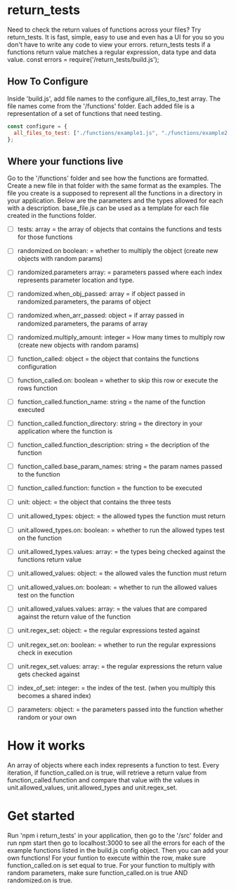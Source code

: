 # return_tests

Need to check the return values of functions across your files? Try return_tests. It is fast, simple, easy to use and even has a UI for you so you don't have to write any code to view your errors.
return_tests tests if a functions return value matches a regular expression, data type and data value. const errors = require('/return_tests/build.js');

## How To Configure

Inside 'build.js', add file names to the configure.all_files_to_test array. The file names come from the '/functions' folder. Each added file is a representation of a set of functions that need testing.

```js
const configure = {
  all_files_to_test: ["./functions/example1.js", "./functions/example2.js"],
};
```

## Where your functions live

Go to the '/functions' folder and see how the functions are formatted. Create a new file in that folder with the same format as the examples. The file you create is a supposed to represent all the functions in a directory in your application. Below are the parameters and the types allowed for each with a description. base_file.js can be used as a template for each file created in the functions folder.

- [ ] tests: array = the array of objects that contains the functions and tests for those functions

- [ ] randomized.on boolean: = whether to multiply the object (create new objects with random params)

- [ ] randomized.parameters array: = parameters passed where each index represents parameter location and type.

- [ ] randomized.when_obj_passed: array = if object passed in randomized.parameters, the params of object

- [ ] randomized.when_arr_passed: object = if array passed in randomized.parameters, the params of array

- [ ] randomized.multiply_amount: integer = How many times to multiply row (create new objects with random params)

- [ ] function_called: object = the object that contains the functions configuration

- [ ] function_called.on: boolean = whether to skip this row or execute the rows function

- [ ] function_called.function_name: string = the name of the function executed

- [ ] function_called.function_directory: string = the directory in your application where the function is

- [ ] function_called.function_description: string = the decription of the function

- [ ] function_called.base_param_names: string = the param names passed to the function

- [ ] function_called.function: function = the function to be executed

- [ ] unit: object: = the object that contains the three tests

- [ ] unit.allowed_types: object: = the allowed types the function must return

- [ ] unit.allowed_types.on: boolean: = whether to run the allowed types test on the function

- [ ] unit.allowed_types.values: array: = the types being checked against the functions return value

- [ ] unit.allowed_values: object: = the allowed vales the function must return

- [ ] unit.allowed_values.on: boolean: = whether to run the allowed values test on the function

- [ ] unit.allowed_values.values: array: = the values that are compared against the return value of the function

- [ ] unit.regex_set: object: = the regular expressions tested against

- [ ] unit.regex_set.on: boolean: = whether to run the regular expressions check in execution

- [ ] unit.regex_set.values: array: = the regular expressions the return value gets checked against

- [ ] index_of_set: integer: = the index of the test. (when you multiply this becomes a shared index)

- [ ] parameters: object: = the parameters passed into the function whether random or your own

# How it works

An array of objects where each index represents a function to test. Every iteration, if function_called.on is true, will retrieve a return value from function_called.function and compare that value with the values in unit.allowed_values, unit.allowed_types and unit.regex_set.

# Get started

Run 'npm i return_tests' in your application, then go to the '/src' folder and run npm start then go to localhost:3000 to see all the errors for each of the example functions listed in the build.js config object. Then you can add your own functions! For your funtion to execute within the row, make sure function_called.on is set equal to true. For your function to multiply with random parameters, make sure function_called.on is true AND randomized.on is true.
